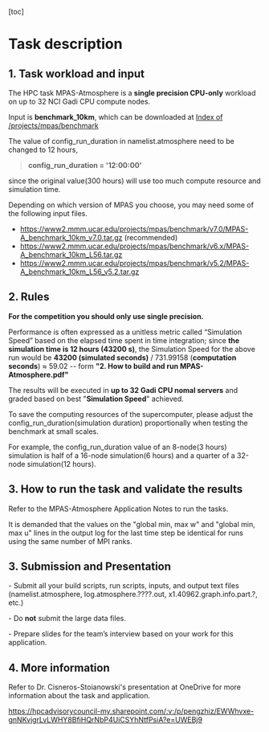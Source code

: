[toc]

# Task description

## 1. Task workload and input

The HPC task MPAS-Atmosphere is a **single precision CPU-only** workload on up to 32 NCI Gadi CPU compute nodes.

Input is **benchmark_10km**, which can be downloaded at [Index of /projects/mpas/benchmark](https://www2.mmm.ucar.edu/projects/mpas/benchmark/)

The value of config_run_duration in namelist.atmosphere need to be changed to 12 hours,

> **config_run_duration = '12:00:00'**

since the original value(300 hours) will use too much compute resource and simulation time.



Depending on which version of MPAS you choose, you may need some of the following input files. 

- https://www2.mmm.ucar.edu/projects/mpas/benchmark/v7.0/MPAS-A_benchmark_10km_v7.0.tar.gz (recommended)
- https://www2.mmm.ucar.edu/projects/mpas/benchmark/v6.x/MPAS-A_benchmark_10km_L56.tar.gz
- https://www2.mmm.ucar.edu/projects/mpas/benchmark/v5.2/MPAS-A_benchmark_10km_L56_v5.2.tar.gz



## 2. Rules

**For the competition you should only use single precision.**

Performance is often expressed as a unitless metric called “Simulation Speed” based on  the elapsed time spent in time integration; since **the simulation time is 12 hours (43200 s)**,  the Simulation Speed for the above run would be **43200 (simulated seconds)** / 731.99158 (**computation seconds**) ≈ 59.02         -- form **"2. How to build and run MPAS-Atmosphere.pdf"**

The results will be executed in **up to 32 Gadi CPU nomal servers** and graded based on best "**Simulation Speed**" achieved.



To save the computing resources of the supercomputer, please adjust the config_run_duration(simulation duration) proportionally when testing the benchmark at small scales.

For example, the config_run_duration value of an 8-node(3 hours) simulation is half of a 16-node simulation(6 hours) and a quarter of a 32-node simulation(12 hours). 

## 3. How to run the task and validate the results

Refer to the MPAS-Atmosphere Application Notes to run the tasks.

It is demanded that the values on the "global min, max w" and "global min, max u" lines in the output log for the last time step be identical for runs using the same number of MPI ranks.

## 3. Submission and Presentation 

\- Submit all your build scripts, run scripts, inputs, and output text files (namelist.atmosphere, log.atmosphere.????.out, x1.40962.graph.info.part.?, etc.)

\- Do **not** submit the large data files.

\- Prepare slides for the team’s interview based on your work for this application.

## 4. More information 

Refer to Dr. Cisneros-Stoianowski's presentation at OneDrive for more information about the task and application.

https://hpcadvisorycouncil-my.sharepoint.com/:v:/p/pengzhiz/EWWhvxe-gnNKvjgrLvLWHY8BfiHQrNbP4UiCSYhNtfPsiA?e=UWEBj9
